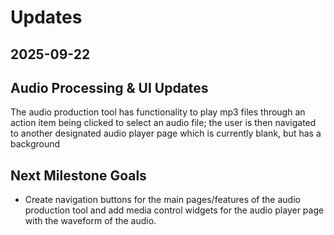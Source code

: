 # Updates

## 2025-09-22

## Audio Processing & UI Updates

The audio production tool has functionality to play mp3 files through an action item being clicked to select an audio file; the user is then navigated to another designated audio player page which is currently blank, but has a background

## Next Milestone Goals

* Create navigation buttons for the main pages/features of the audio production tool and add media control widgets for the audio player page with the waveform of the audio.
